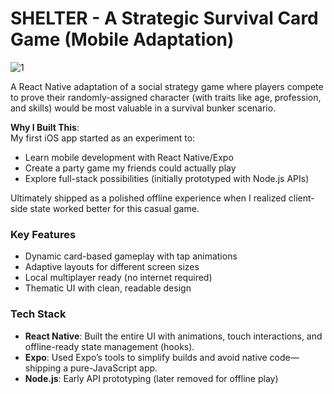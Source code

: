 # SHELTER - A Strategic Survival Card Game (Mobile Adaptation)
![1](https://github.com/Olga-Gol/ShelterGame/assets/66369083/05a497cb-e51b-4f39-8bae-ac4148fd98ca)

A React Native adaptation of a social strategy game where players compete to prove their randomly-assigned character (with traits like age, profession, and skills) would be most valuable in a survival bunker scenario.

**Why I Built This**:  
My first iOS app started as an experiment to:
- Learn mobile development with React Native/Expo
- Create a party game my friends could actually play
- Explore full-stack possibilities (initially prototyped with Node.js APIs)

Ultimately shipped as a polished offline experience when I realized client-side state worked better for this casual game.

### Key Features
- Dynamic card-based gameplay with tap animations
- Adaptive layouts for different screen sizes
- Local multiplayer ready (no internet required)
- Thematic UI with clean, readable design

### Tech Stack
- **React Native**: Built the entire UI with animations, touch interactions, and offline-ready state management (hooks). 
- **Expo**: Used Expo’s tools to simplify builds and avoid native code—shipping a pure-JavaScript app. 
- **Node.js**: Early API prototyping (later removed for offline play)
